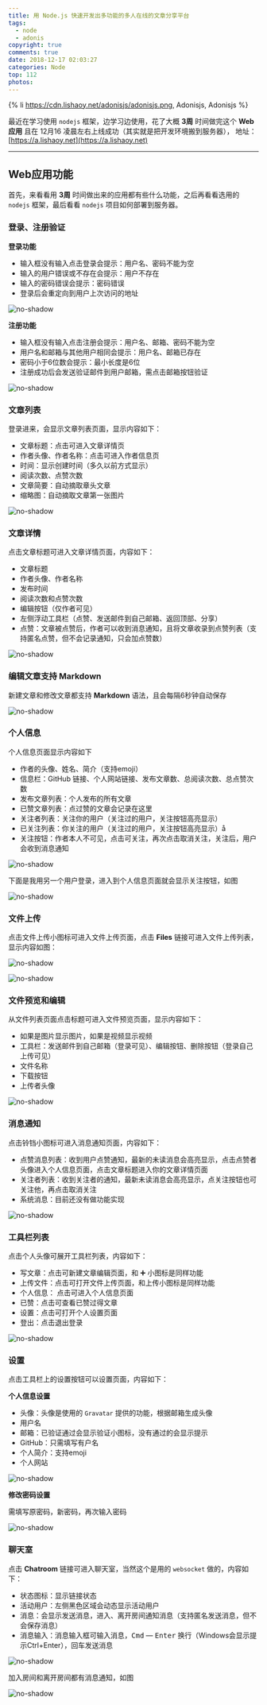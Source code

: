 ```yaml
---
title: 用 Node.js 快速开发出多功能的多人在线的文章分享平台 
tags:
  - node
  - adonis
copyright: true
comments: true
date: 2018-12-17 02:03:27
categories: Node
top: 112
photos:
---
```


{% li https://cdn.lishaoy.net/adonisjs/adonisjs.png, Adonisjs, Adonisjs %}

最近在学习使用 `nodejs` 框架，边学习边使用，花了大概 **3周** 时间做完这个 **Web应用** 且在 <time>12月16</time> 凌晨左右上线成功（其实就是把开发环境搬到服务器）， 地址： [https://a.lishaoy.net](https://a.lishaoy.net)  

<hr />

<!-- more -->

## Web应用功能

首先，来看看用 **3周** 时间做出来的应用都有些什么功能，之后再看看选用的 `nodejs` 框架，最后看看 `nodejs` 项目如何部署到服务器。

### 登录、注册验证

**登录功能**

- 输入框没有输入点击登录会提示：用户名、密码不能为空
- 输入的用户错误或不存在会提示：用户不存在
- 输入的密码错误会提示：密码错误
- 登录后会重定向到用户上次访问的地址

![no-shadow](https://cdn.lishaoy.net/adonisjs/login.gif "Login" )

**注册功能**

- 输入框没有输入点击注册会提示：用户名、邮箱、密码不能为空
- 用户名和邮箱与其他用户相同会提示：用户名、邮箱已存在
- 密码小于6位数会提示：最小长度是6位
- 注册成功后会发送验证邮件到用户邮箱，需点击邮箱按钮验证

![no-shadow](https://cdn.lishaoy.net/adonisjs/register.gif "Register" )

### 文章列表

登录进来，会显示文章列表页面，显示内容如下：

- 文章标题：点击可进入文章详情页
- 作者头像、作者名称：点击可进入作者信息页
- 时间：显示创建时间（多久以前方式显示）
- 阅读次数、点赞次数
- 文章简要：自动摘取章头文章
- 缩略图：自动摘取文章第一张图片

![no-shadow](https://cdn.lishaoy.net/adonisjs/posts.png "Post List" )

### 文章详情

点击文章标题可进入文章详情页面，内容如下：

- 文章标题
- 作者头像、作者名称
- 发布时间
- 阅读次数和点赞次数
- 编辑按钮（仅作者可见）
- 左侧浮动工具栏（点赞、发送邮件到自己邮箱、返回顶部、分享）
- 点赞：文章被点赞后，作者可以收到消息通知，且将文章收录到点赞列表（支持匿名点赞，但不会记录通知，只会加点赞数）

![no-shadow](https://cdn.lishaoy.net/adonisjs/post.png "Post" )

### 编辑文章支持 Markdown

新建文章和修改文章都支持 **Markdown** 语法，且会每隔6秒钟自动保存

![no-shadow](https://cdn.lishaoy.net/adonisjs/post_edit.png "Post Edit" )

### 个人信息

个人信息页面显示内容如下

- 作者的头像、姓名、简介（支持emoji）
- 信息栏：GitHub 链接、个人网站链接、发布文章数、总阅读次数、总点赞次数
- 发布文章列表：个人发布的所有文章
- 已赞文章列表：点过赞的文章会记录在这里
- 关注者列表：关注你的用户（关注过的用户，关注按钮高亮显示）
- 已关注列表：你关注的用户（关注过的用户，关注按钮高亮显示）å
- 关注按钮：作者本人不可见，点击可关注，再次点击取消关注，关注后，用户会收到消息通知

![no-shadow](https://cdn.lishaoy.net/adonisjs/profile.gif "Profile" )

下面是我用另一个用户登录，进入到个人信息页面就会显示关注按钮，如图

![no-shadow](https://cdn.lishaoy.net/adonisjs/follow.png "Follow" )

### 文件上传

点击文件上传小图标可进入文件上传页面，点击 **Files** 链接可进入文件上传列表，显示内容如图：

![no-shadow](https://cdn.lishaoy.net/adonisjs/file_upload.png "File Upload" )

![no-shadow](https://cdn.lishaoy.net/adonisjs/file_list.png "File List" )

### 文件预览和编辑

从文件列表页面点击标题可进入文件预览页面，显示内容如下：

- 如果是图片显示图片，如果是视频显示视频
- 工具栏：发送邮件到自己邮箱（登录可见）、编辑按钮、删除按钮（登录自己上传可见）
- 文件名称
- 下载按钮
- 上传者头像

![no-shadow](https://cdn.lishaoy.net/adonisjs/file_show.gif "File Show" )

### 消息通知

点击铃铛小图标可进入消息通知页面，内容如下：

- 点赞消息列表：收到用户点赞通知，最新的未读消息会高亮显示，点击点赞者头像进入个人信息页面，点击文章标题进入你的文章详情页面
- 关注者列表：收到关注者的通知，最新未读消息会高亮显示，点关注按钮也可关注他，再点击取消关注
- 系统消息：目前还没有做功能实现

![no-shadow](https://cdn.lishaoy.net/adonisjs/notification.gif "Notification" )

### 工具栏列表

点击个人头像可展开工具栏列表，内容如下：

- 写文章：点击可新建文章编辑页面，和 ➕ 小图标是同样功能
- 上传文件：点击可打开文件上传页面，和上传小图标是同样功能
- 个人信息： 点击可进入个人信息页面
- 已赞：点击可查看已赞过得文章
- 设置：点击可打开个人设置页面
- 登出：点击退出登录

![no-shadow](https://cdn.lishaoy.net/adonisjs/tool_menu.png "Tool Menu" )

### 设置

点击工具栏上的设置按钮可以设置页面，内容如下：

**个人信息设置**

- 头像：头像是使用的 `Gravatar` 提供的功能，根据邮箱生成头像
- 用户名
- 邮箱：已验证通过会显示验证小图标，没有通过的会显示提示
- GitHub：只需填写有户名
- 个人简介：支持emoji
- 个人网站

![no-shadow](https://cdn.lishaoy.net/setting_profile.png "Setting Profile" )

**修改密码设置**

需填写原密码，新密码，再次输入密码

![no-shadow](https://cdn.lishaoy.net/setting_pwd.png "Setting Password" )

### 聊天室

点击 **Chatroom** 链接可进入聊天室，当然这个是用的 `websocket` 做的，内容如下：

- 状态图标：显示链接状态
- 活动用户：左侧黑色区域会动态显示活动用户
- 消息：会显示发送消息，进入、离开房间通知消息（支持匿名发送消息，但不会保存消息）
- 消息输入：消息输入框可输入消息，<kbd>Cmd</kbd> — <kbd>Enter</kbd> 换行（Windows会显示提示Ctrl+Enter），回车发送消息

![no-shadow](https://cdn.lishaoy.net/adonisjs/chatroom1.gif "Chart Room" )

加入房间和离开房间都有消息通知，如图

![no-shadow](https://cdn.lishaoy.net/adonisjs/chatroom.png "Chart Room" )
